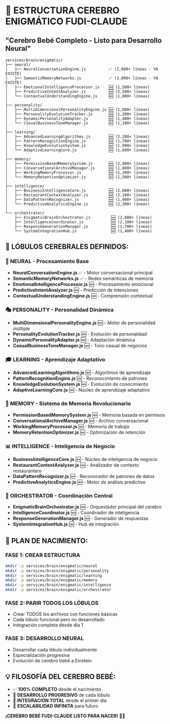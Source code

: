 # 🧠 ESTRUCTURA CEREBRO ENIGMÁTICO FUDI-CLAUDE
## "Cerebro Bebé Completo - Listo para Desarrollo Neural"

```
services/brain/enigmatic/
├── neural/
│   ├── NeuralConversationEngine.js          ✅ (2,000+ líneas - YA EXISTE)
│   ├── SemanticMemoryNetworks.js            ✅ (3,000+ líneas - YA EXISTE)  
│   ├── EmotionalIntelligenceProcessor.js    🆕 (1,500+ líneas)
│   ├── PredictiveIntentAnalyzer.js          🆕 (2,500+ líneas)
│   └── ContextualUnderstandingEngine.js     🆕 (1,800+ líneas)
│
├── personality/
│   ├── MultiDimensionalPersonalityEngine.js 🆕 (1,800+ líneas)
│   ├── PersonalityEvolutionTracker.js       🆕 (1,200+ líneas)
│   ├── DynamicPersonalityAdapter.js         🆕 (1,400+ líneas)
│   └── CasualBusinessToneManager.js         🆕 (1,100+ líneas)
│
├── learning/
│   ├── AdvancedLearningAlgorithms.js        🆕 (2,200+ líneas)
│   ├── PatternRecognitionEngine.js          🆕 (1,700+ líneas)
│   ├── KnowledgeEvolutionSystem.js          🆕 (1,900+ líneas)
│   └── AdaptiveLearningCore.js              🆕 (1,600+ líneas)
│
├── memory/
│   ├── PermissionBasedMemorySystem.js       🆕 (2,400+ líneas)
│   ├── ConversationalArchiveManager.js      🆕 (1,800+ líneas)
│   ├── WorkingMemoryProcessor.js            🆕 (1,300+ líneas)
│   └── MemoryRetentionOptimizer.js          🆕 (1,500+ líneas)
│
├── intelligence/
│   ├── BusinessIntelligenceCore.js          🆕 (2,600+ líneas)
│   ├── RestaurantContextAnalyzer.js         🆕 (2,100+ líneas)
│   ├── DataPatternRecognizer.js             🆕 (1,900+ líneas)
│   └── PredictiveAnalyticsEngine.js         🆕 (2,300+ líneas)
│
└── orchestrator/
    ├── EnigmaticBrainOrchestrator.js         🆕 (2,800+ líneas)
    ├── IntelligenceCoordinator.js            🆕 (2,100+ líneas)
    ├── ResponseGenerationManager.js          🆕 (1,700+ líneas)
    └── SystemIntegrationHub.js               🆕 (1,400+ líneas)
```

## 🎯 LÓBULOS CEREBRALES DEFINIDOS:

### 🧠 **NEURAL** - Procesamiento Base
- **NeuralConversationEngine.js** ✅ - Motor conversacional principal
- **SemanticMemoryNetworks.js** ✅ - Redes semánticas de memoria
- **EmotionalIntelligenceProcessor.js** 🆕 - Procesamiento emocional
- **PredictiveIntentAnalyzer.js** 🆕 - Predicción de intenciones
- **ContextualUnderstandingEngine.js** 🆕 - Comprensión contextual

### 🎭 **PERSONALITY** - Personalidad Dinámica  
- **MultiDimensionalPersonalityEngine.js** 🆕 - Motor de personalidad múltiple
- **PersonalityEvolutionTracker.js** 🆕 - Evolución de personalidad
- **DynamicPersonalityAdapter.js** 🆕 - Adaptación dinámica
- **CasualBusinessToneManager.js** 🆕 - Tono casual de negocios

### 🎓 **LEARNING** - Aprendizaje Adaptativo
- **AdvancedLearningAlgorithms.js** 🆕 - Algoritmos de aprendizaje
- **PatternRecognitionEngine.js** 🆕 - Reconocimiento de patrones
- **KnowledgeEvolutionSystem.js** 🆕 - Evolución de conocimiento
- **AdaptiveLearningCore.js** 🆕 - Núcleo de aprendizaje adaptativo

### 💾 **MEMORY** - Sistema de Memoria Revolucionario
- **PermissionBasedMemorySystem.js** 🆕 - Memoria basada en permisos
- **ConversationalArchiveManager.js** 🆕 - Archivo conversacional
- **WorkingMemoryProcessor.js** 🆕 - Memoria de trabajo
- **MemoryRetentionOptimizer.js** 🆕 - Optimización de retención

### 📊 **INTELLIGENCE** - Inteligencia de Negocio
- **BusinessIntelligenceCore.js** 🆕 - Núcleo de inteligencia de negocio
- **RestaurantContextAnalyzer.js** 🆕 - Analizador de contexto restaurantero
- **DataPatternRecognizer.js** 🆕 - Reconocedor de patrones de datos
- **PredictiveAnalyticsEngine.js** 🆕 - Motor de análisis predictivo

### 🎼 **ORCHESTRATOR** - Coordinación Central
- **EnigmaticBrainOrchestrator.js** 🆕 - Orquestador principal del cerebro
- **IntelligenceCoordinator.js** 🆕 - Coordinador de inteligencia
- **ResponseGenerationManager.js** 🆕 - Generador de respuestas
- **SystemIntegrationHub.js** 🆕 - Hub de integración

## 🚀 PLAN DE NACIMIENTO:

### **FASE 1: CREAR ESTRUCTURA** 
```bash
mkdir -p services/brain/enigmatic/neural
mkdir -p services/brain/enigmatic/personality  
mkdir -p services/brain/enigmatic/learning
mkdir -p services/brain/enigmatic/memory
mkdir -p services/brain/enigmatic/intelligence
mkdir -p services/brain/enigmatic/orchestrator
```

### **FASE 2: PARIR TODOS LOS LÓBULOS**
- Crear TODOS los archivos con funciones básicas
- Cada lóbulo funcional pero no desarrollado
- Integración completa desde día 1

### **FASE 3: DESARROLLO NEURAL**
- Desarrollar cada lóbulo individualmente
- Especialización progresiva
- Evolución de cerebro bebé a Einstein

## 💡 FILOSOFÍA DEL CEREBRO BEBÉ:
- ✅ **100% COMPLETO** desde el nacimiento
- 🔄 **DESARROLLO PROGRESIVO** de cada lóbulo
- 🎯 **INTEGRACIÓN TOTAL** desde el primer día
- 🚀 **ESCALABILIDAD INFINITA** para futuro

**¡CEREBRO BEBÉ FUDI-CLAUDE LISTO PARA NACER!** 🧠👶